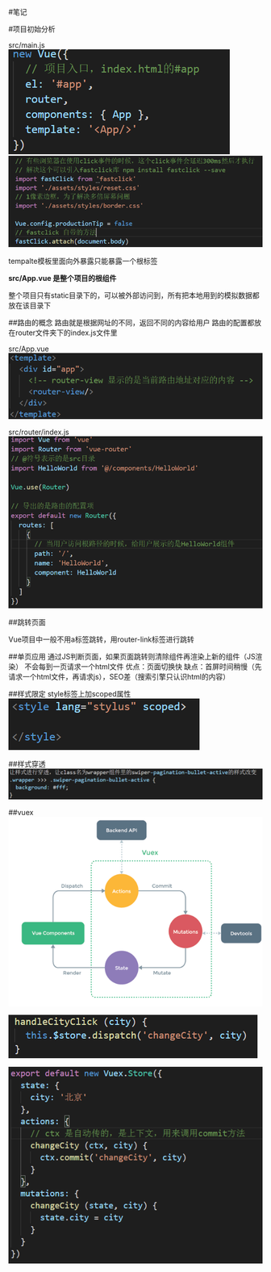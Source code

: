 #笔记

#项目初始分析

src/main.js
![](./img/3.png)
![](./img/4.png)

tempalte模板里面向外暴露只能暴露一个根标签

**src/App.vue 是整个项目的根组件**

整个项目只有static目录下的，可以被外部访问到，所有把本地用到的模拟数据都放在该目录下

##路由的概念
路由就是根据网址的不同，返回不同的内容给用户
路由的配置都放在router文件夹下的index.js文件里

src/App.vue
![](./img/1.png)

src/router/index.js
![](./img/2.png)

##跳转页面

Vue项目中一般不用a标签跳转，用router-link标签进行跳转

##单页应用
通过JS判断页面，如果页面跳转则清除组件再渲染上新的组件（JS渲染）
不会每到一页请求一个html文件
优点：页面切换快
缺点：首屏时间稍慢（先请求一个html文件，再请求js），SEO差（搜索引擎只认识html的内容）

##样式限定
style标签上加scoped属性
![](./img/5.png)

##样式穿透
![](./img/6.png)

##vuex
![](./img/7.png)

![](./img/9.png)

![](./img/8.png)
